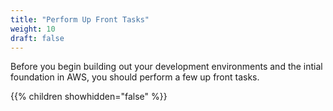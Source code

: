 ```yaml
---
title: "Perform Up Front Tasks"
weight: 10
draft: false
---
```


Before you begin building out your development environments and the intial foundation in AWS, you should perform a few up front tasks.

{{% children showhidden="false" %}}
